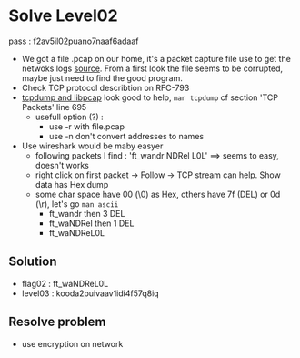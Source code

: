 # Solve Level02
pass : f2av5il02puano7naaf6adaaf

- We got a file .pcap on our home, it's a packet capture file use to get the netwoks logs  [source][df1]. From a first look the file seems to be corrupted, maybe just need to find the good program.
- Check TCP protocol describtion on RFC-793
- [tcpdump and libpcap][df2] look good to help, ```man tcpdump``` cf section 'TCP Packets' line 695
    - usefull option (?) :
        - use -r with file.pcap
        - use -n don't convert addresses to names
- Use wireshark would be maby easyer
    - following packets I find : 'ft_wandr   NDRel L0L' ==> seems to easy, doesn't works
    - right click on first packet -> Follow -> TCP stream can help. Show data has Hex dump
    - some char space have 00 (\0) as Hex, others have 7f (DEL) or 0d (\r), let's go ```man ascii```
        - ft_wandr then 3 DEL
        - ft_waNDRel then 1 DEL
        - ft_waNDReL0L

## Solution
- flag02 : ft_waNDReL0L
- level03 : kooda2puivaav1idi4f57q8iq

## Resolve problem
- use encryption on network

[df1]: https://fr.wikipedia.org/wiki/Pcap
[df2]: https://www.tcpdump.org/index.html#documentation
